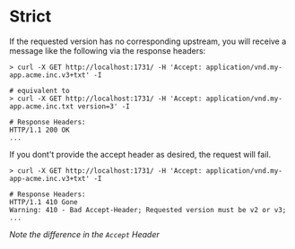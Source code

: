 # Strict


If the requested version has no corresponding upstream, you will receive a message like the following via the response headers:

```
> curl -X GET http://localhost:1731/ -H 'Accept: application/vnd.my-app.acme.inc.v3+txt' -I

# equivalent to
> curl -X GET http://localhost:1731/ -H 'Accept: application/vnd.my-app.acme.inc.txt version=3' -I

# Response Headers:
HTTP/1.1 200 OK
...
```

If you dont't provide the accept header as desired, the request will fail.

```
> curl -X GET http://localhost:1731/ -H 'Accept: application/vnd.my-app-acme.inc.v3+txt' -I

# Response Headers:
HTTP/1.1 410 Gone
Warning: 410 - Bad Accept-Header; Requested version must be v2 or v3;
...
```

*Note the difference in the `Accept` Header*
